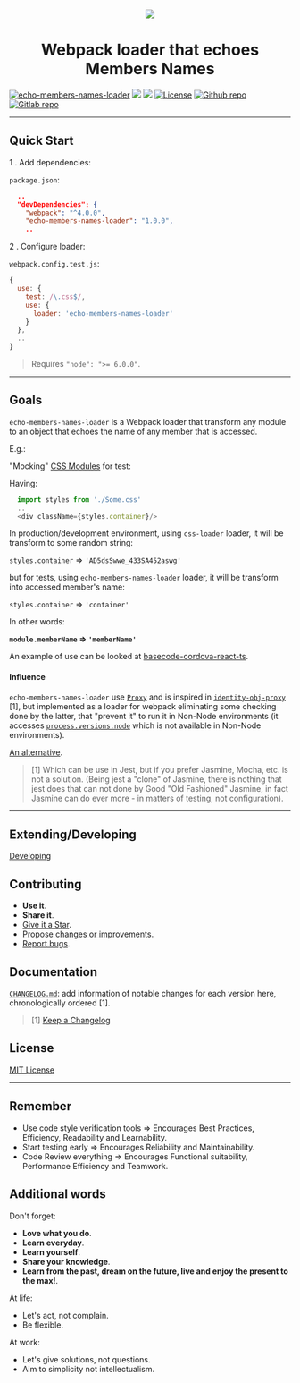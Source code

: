 <p align="center">
  <br/>
  <img src="https://assets.gitlab-static.net/uploads/-/system/project/avatar/18006515/echo-members-names-loader.png" alt=" "/>
</p>

<h1 align="center">Webpack loader that echoes Members Names</h1>

[![echo-members-names-loader](https://badgen.net/badge/npm%20pack/echo%20members%20names%20loader/cyan)](https://www.npmjs.com/package/echo-members-names-loader)
[![ ](https://badgen.net/npm/v/echo-members-names-loader)](https://www.npmjs.com/package/echo-members-names-loader)
[![ ](https://badgen.net/npm/node/echo-members-names-loader)](https://www.npmjs.com/package/echo-members-names-loader)
[![License](https://img.shields.io/github/license/mashape/apistatus.svg)](LICENSE.txt)
[![Github repo](https://badgen.net/badge/icon/github?icon=github&label)](https://github.com/gmullerb/echo-members-names-loader)
[![Gitlab repo](https://badgen.net/badge/icon/gitlab?icon=gitlab&label)](https://gitlab.com/gmullerb/echo-members-names-loader)

__________________

## Quick Start

1 . Add dependencies:

`package.json`:

```json
  ..
  "devDependencies": {
    "webpack": "^4.0.0",
    "echo-members-names-loader": "1.0.0",
    ..
```

2 . Configure loader:

`webpack.config.test.js`:

```js
{
  use: {
    test: /\.css$/,
    use: {
      loader: 'echo-members-names-loader'
    }
  },
  ..
}
```

> Requires `"node": ">= 6.0.0"`.
__________________

## Goals

`echo-members-names-loader` is a Webpack loader that transform any module to an object that echoes the name of any member that is accessed.

E.g.:

"Mocking" [CSS Modules](https://github.com/css-modules/css-modules) for test:

Having:

```js
  import styles from './Some.css'
  ..
  <div className={styles.container}/>
```

In production/development environment, using `css-loader` loader, it will be transform to some random string:

`styles.container` => `'AD5dsSwwe_433SA452aswg'`

but for tests, using `echo-members-names-loader` loader, it will be transform into accessed member's name:

`styles.container` => `'container'`

In other words:

**`module.memberName` => `'memberName'`**

An example of use can be looked at [basecode-cordova-react-ts](https://github.com/gmullerb/basecode-cordova-react-ts).

#### Influence

`echo-members-names-loader` use [`Proxy`](https://developer.mozilla.org/en-US/docs/Web/JavaScript/Reference/Global_Objects/Proxy) and is inspired in [`identity-obj-proxy`](https://github.com/keyz/identity-obj-proxy) [1], but implemented as a loader for webpack eliminating some checking done by the latter, that "prevent it" to run it in Non-Node environments (it accesses [`process.versions.node`](https://nodejs.org/api/process.html#process_process_versions) which is not available in Non-Node environments).

[An alternative](readme/alternative.md).

> [1] Which can be use in Jest, but if you prefer Jasmine, Mocha, etc. is not a solution. (Being jest a "clone" of Jasmine, there is nothing that jest does that can not done by Good "Old Fashioned" Jasmine, in fact Jasmine can do ever more - in matters of testing, not configuration).

__________________

## Extending/Developing

[Developing](readme/developing.md)

## Contributing
  
* **Use it**.
* **Share it**.
* [Give it a Star](https://github.com/gmullerb/echo-members-names-loader).
* [Propose changes or improvements](https://github.com/gmullerb/echo-members-names-loader/issues).
* [Report bugs](https://github.com/gmullerb/echo-members-names-loader/issues).

## Documentation

[`CHANGELOG.md`](js/CHANGELOG.md): add information of notable changes for each version here, chronologically ordered [1].

> [1] [Keep a Changelog](http://keepachangelog.com)

## License

[MIT License](LICENSE.txt)
__________________

## Remember

* Use code style verification tools => Encourages Best Practices, Efficiency, Readability and Learnability.
* Start testing early => Encourages Reliability and Maintainability.
* Code Review everything => Encourages Functional suitability, Performance Efficiency and Teamwork.

## Additional words

Don't forget:

* **Love what you do**.
* **Learn everyday**.
* **Learn yourself**.
* **Share your knowledge**.
* **Learn from the past, dream on the future, live and enjoy the present to the max!**.

At life:

* Let's act, not complain.
* Be flexible.

At work:

* Let's give solutions, not questions.
* Aim to simplicity not intellectualism.

